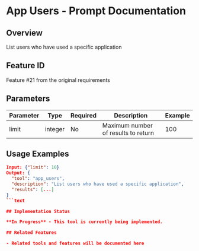 # App Users - Prompt Documentation

## Overview

List users who have used a specific application

## Feature ID

Feature #21 from the original requirements

## Parameters

| Parameter | Type | Required | Description | Example |
|-----------|------|----------|-------------|---------|
| limit | integer | No | Maximum number of results to return | 100 |

## Usage Examples

```json
Input: {"limit": 10}
Output: {
  "tool": "app_users",
  "description": "List users who have used a specific application",
  "results": [...]
}
```text

## Implementation Status

**In Progress** - This tool is currently being implemented.

## Related Features

- Related tools and features will be documented here
